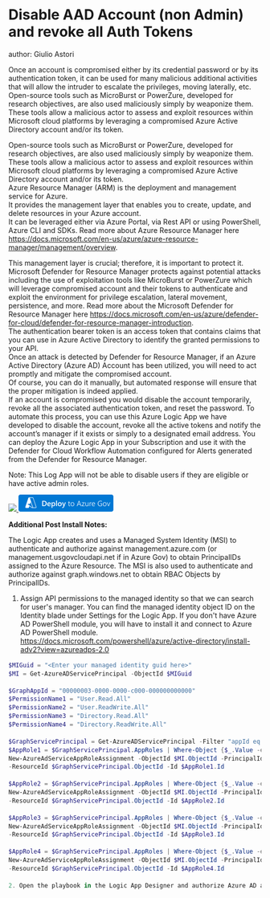 # Disable AAD Account (non Admin) and revoke all Auth Tokens
author: Giulio Astori

Once an account is compromised either by its credential password or by its authentication token, it can be used for many malicious additional activities that will allow the intruder to escalate the privileges, moving laterally, etc. <br>
Open-source tools such as MicroBurst or PowerZure, developed for research objectives, are also used maliciously simply by weaponize them. <br>
These tools allow a malicious actor to assess and exploit resources within Microsoft cloud platforms by leveraging a compromised Azure Active Directory account and/or its token. <br>

Open-source tools such as MicroBurst or PowerZure, developed for research objectives, are also used maliciously simply by weaponize them. <br>
These tools allow a malicious actor to assess and exploit resources within Microsoft cloud platforms by leveraging a compromised Azure Active Directory account and/or its token. <br>
Azure Resource Manager (ARM) is the deployment and management service for Azure. <br>
It provides the management layer that enables you to create, update, and delete resources in your Azure account. <br>
It can be leveraged either via Azure Portal, via Rest API or using PowerShell, Azure CLI and SDKs. Read more about Azure Resource Manager here https://docs.microsoft.com/en-us/azure/azure-resource-manager/management/overview.

This management layer is crucial; therefore, it is important to protect it. <br>
Microsoft Defender for Resource Manager protects against potential attacks including the use of exploitation tools like MicroBurst or PowerZure which will leverage compromised account and their tokens to authenticate and exploit the environment for privilege escalation, lateral movement, persistence, and more. Read more about the Microsoft Defender for Resource Manager here https://docs.microsoft.com/en-us/azure/defender-for-cloud/defender-for-resource-manager-introduction. <br>
The authentication bearer token is an access token that contains claims that you can use in Azure Active Directory to identify the granted permissions to your API. <br>
Once an attack is detected by Defender for Resource Manager, if an Azure Active Directory (Azure AD) Account has been utilized, you will need to act promptly and mitigate the compromised account. <br>
Of course, you can do it manually, but automated response will ensure that the proper mitigation is indeed applied. <br>
If an account is compromised you would disable the account temporarily, revoke all the associated authentication token, and reset the password. To automate this process, you can use this Azure Logic App we have developed to disable the account, revoke all the active tokens and notify the account’s manager if it exists or simply to a designated email address.
You can deploy the Azure Logic App in your Subscription and use it with the Defender for Cloud Workflow Automation configured for Alerts generated from the Defender for Resource Manager.


Note: This Log App will not be able to disable users if they are eligible or have active admin roles.<br>



<a href="https://portal.azure.com/#create/Microsoft.Template/uri/https%3A%2F%2Fraw.githubusercontent.com%2FGastori%2FLogicApps%2Fmain%2Fmdc-disable-account-revoke-token%2Fazuredeploy.json" target="_blank">
    <img src="https://aka.ms/deploytoazurebutton"/>
</a>
<a href="https://portal.azure.us/#create/Microsoft.Template/uri/https%3A%2F%2Fraw.githubusercontent.com%2FGastori%2FLogicApps%2Fmain%2Fmdc-disable-account-revoke-token%2Fazuredeploy.gov.json" target="_blank">
<img src="https://raw.githubusercontent.com/Azure/azure-quickstart-templates/master/1-CONTRIBUTION-GUIDE/images/deploytoazuregov.png"/>
</a>

**Additional Post Install Notes:**

The Logic App creates and uses a Managed System Identity (MSI) to authenticate and authorize against management.azure.com (or management.usgovcloudapi.net if in Azure Gov) to obtain PrincipalIDs assigned to the Azure Resource. The MSI is also used to authenticate and authorize against graph.windows.net to obtain RBAC Objects by PrincipalIDs. 

1. Assign API permissions to the managed identity so that we can search for user's manager. You can find the managed identity object ID on the Identity blade under Settings for the Logic App. If you don't have Azure AD PowerShell module, you will have to install it and connect to Azure AD PowerShell module. https://docs.microsoft.com/powershell/azure/active-directory/install-adv2?view=azureadps-2.0
```powershell
$MIGuid = "<Enter your managed identity guid here>"
$MI = Get-AzureADServicePrincipal -ObjectId $MIGuid

$GraphAppId = "00000003-0000-0000-c000-000000000000"
$PermissionName1 = "User.Read.All"
$PermissionName2 = "User.ReadWrite.All"
$PermissionName3 = "Directory.Read.All"
$PermissionName4 = "Directory.ReadWrite.All"

$GraphServicePrincipal = Get-AzureADServicePrincipal -Filter "appId eq '$GraphAppId'"
$AppRole1 = $GraphServicePrincipal.AppRoles | Where-Object {$_.Value -eq $PermissionName1 -and $_.AllowedMemberTypes -contains "Application"}
New-AzureAdServiceAppRoleAssignment -ObjectId $MI.ObjectId -PrincipalId $MI.ObjectId `
-ResourceId $GraphServicePrincipal.ObjectId -Id $AppRole1.Id

$AppRole2 = $GraphServicePrincipal.AppRoles | Where-Object {$_.Value -eq $PermissionName2 -and $_.AllowedMemberTypes -contains "Application"}
New-AzureAdServiceAppRoleAssignment -ObjectId $MI.ObjectId -PrincipalId $MI.ObjectId `
-ResourceId $GraphServicePrincipal.ObjectId -Id $AppRole2.Id

$AppRole3 = $GraphServicePrincipal.AppRoles | Where-Object {$_.Value -eq $PermissionName3 -and $_.AllowedMemberTypes -contains "Application"}
New-AzureAdServiceAppRoleAssignment -ObjectId $MI.ObjectId -PrincipalId $MI.ObjectId `
-ResourceId $GraphServicePrincipal.ObjectId -Id $AppRole3.Id

$AppRole4 = $GraphServicePrincipal.AppRoles | Where-Object {$_.Value -eq $PermissionName4 -and $_.AllowedMemberTypes -contains "Application"}
New-AzureAdServiceAppRoleAssignment -ObjectId $MI.ObjectId -PrincipalId $MI.ObjectId `
-ResourceId $GraphServicePrincipal.ObjectId -Id $AppRole4.Id

2. Open the playbook in the Logic App Designer and authorize Azure AD and Office 365 Outlook Logic App connections<br><br>

